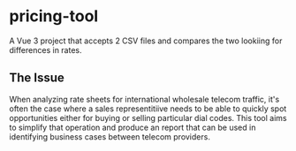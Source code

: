 # pricing-tool

A Vue 3 project that accepts 2 CSV files and compares the two lookiing for differences in rates.

## The Issue

When analyzing rate sheets for international wholesale telecom traffic, it's often the case where a sales representitiive needs to be able to quickly spot opportunities either for buying or selling particular dial codes. This tool aims to simplify that operation and produce an report that can be used in identifying business cases between telecom providers.

